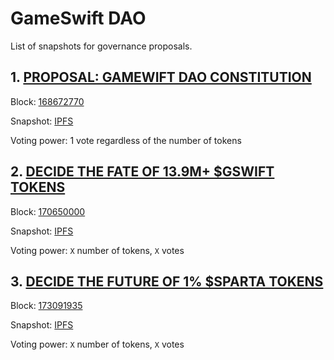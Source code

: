 # GameSwift DAO

List of snapshots for governance proposals.

## 1. [PROPOSAL: GAMEWIFT DAO CONSTITUTION](https://snapshot.org/#/gameswiftdao.eth/proposal/0x52d3a90113520b7b0c072c0346e791969cf5360ad9fdefecd5b1f62625b7b268)

Block: [168672770](https://arbiscan.io/block/168672770)

Snapshot: [IPFS](https://gateway.pinata.cloud/ipfs/QmZt7hfhmWyaLFWrapt6xQ2HG4DTSxooJtWPQU6ya5WzB4)

Voting power: 1 vote regardless of the number of tokens

## 2. [DECIDE THE FATE OF 13.9M+ $GSWIFT TOKENS](https://snapshot.org/#/gameswiftdao.eth/proposal/0xc425bbb954f495ec994b2b9803f66cda09331d32b809757797cf720b70a56e42)

Block: [170650000](https://arbiscan.io/block/170650000)

Snapshot: [IPFS](https://gateway.pinata.cloud/ipfs/Qme73PsEaPxMRDWByXMo1AGnLmk5zYumeDh5jGMZsumcYo)

Voting power: `X` number of tokens, `X` votes

## 3. [DECIDE THE FUTURE OF 1% $SPARTA TOKENS](https://snapshot.org/#/gameswiftdao.eth/proposal/0x6648257089c13c1b78d7831cbb1129918ed744a250e21ed7b32c5c38cb06029b)

Block: [173091935](https://arbiscan.io/block/173091935)

Snapshot: [IPFS](https://gateway.pinata.cloud/ipfs/QmZW46tcW9Xwv3V7rNMLA3QcQdw7kAhbqS4b9cmFCN3etS)

Voting power: `X` number of tokens, `X` votes
